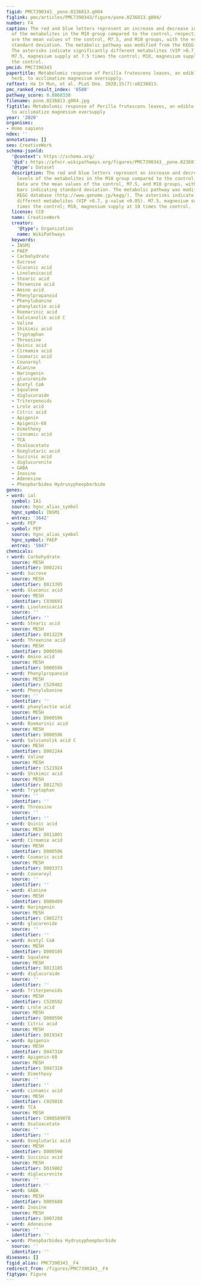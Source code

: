 ```yaml
---
figid: PMC7390343__pone.0236813.g004
figlink: pmc/articles/PMC7390343/figure/pone.0236813.g004/
number: F4
caption: The red and blue letters represent an increase and decrease in the levels
  of the metabolites in the M10 group compared to the control, respectively. Data
  are the mean values of the control, M7.5, and M10 groups, with the error bars indicating
  standard deviation. The metabolic pathway was modified from the KEGG database (http://www.genome.jp/kegg/).
  The asterisks indicate significantly different metabolites (VIP >0.7, p-value <0.05).
  M7.5, magnesium supply at 7.5 times the control; M10, magnesium supply at 10 times
  the control.
pmcid: PMC7390343
papertitle: Metabolomic response of Perilla frutescens leaves, an edible-medicinal
  herb, to acclimatize magnesium oversupply.
reftext: Ha In Mun, et al. PLoS One. 2020;15(7):e0236813.
pmc_ranked_result_index: '6588'
pathway_score: 0.8868338
filename: pone.0236813.g004.jpg
figtitle: Metabolomic response of Perilla frutescens leaves, an edible-medicinal herb,
  to acclimatize magnesium oversupply
year: '2020'
organisms:
- Homo sapiens
ndex: ''
annotations: []
seo: CreativeWork
schema-jsonld:
  '@context': https://schema.org/
  '@id': https://pfocr.wikipathways.org/figures/PMC7390343__pone.0236813.g004.html
  '@type': Dataset
  description: The red and blue letters represent an increase and decrease in the
    levels of the metabolites in the M10 group compared to the control, respectively.
    Data are the mean values of the control, M7.5, and M10 groups, with the error
    bars indicating standard deviation. The metabolic pathway was modified from the
    KEGG database (http://www.genome.jp/kegg/). The asterisks indicate significantly
    different metabolites (VIP >0.7, p-value <0.05). M7.5, magnesium supply at 7.5
    times the control; M10, magnesium supply at 10 times the control.
  license: CC0
  name: CreativeWork
  creator:
    '@type': Organization
    name: WikiPathways
  keywords:
  - INSM1
  - PAEP
  - Carbohydrate
  - Sucrose
  - Gluconic acid
  - Linolenicacid
  - Stearic acid
  - Threenine acid
  - Amino acid
  - Phenylpropanoid
  - Phenylubanine
  - phanylactie acid
  - Roemarinic acid
  - Salvianolik acid C
  - Valine
  - Shikimic acid
  - Tryptaphan
  - Threosine
  - Quinic acid
  - Cirmamie acid
  - Coumaric acid
  - Counaroyl
  - Alanine
  - Naringenin
  - glucurenide
  - Acetyl CoA
  - Squalene
  - diglucuraide
  - Triterpenoids
  - Lrole acid
  - Citric acid
  - Apigenin
  - Apigenin-68
  - Dimethexy
  - cinnamic acid
  - TCA
  - Osaloacetate
  - Oseglutaric acid
  - Succinic acid
  - diglucurenite
  - GABA
  - Inosine
  - Adenesine
  - Pheopbarbidea Hydrusypheepborbide
genes:
- word: ial
  symbol: IA1
  source: hgnc_alias_symbol
  hgnc_symbol: INSM1
  entrez: '3642'
- word: PEP
  symbol: PEP
  source: hgnc_alias_symbol
  hgnc_symbol: PAEP
  entrez: '5047'
chemicals:
- word: Carbohydrate
  source: MESH
  identifier: D002241
- word: Sucrose
  source: MESH
  identifier: D013395
- word: Gluconic acid
  source: MESH
  identifier: C030691
- word: Linolenicacid
  source: ''
  identifier: ''
- word: Stearic acid
  source: MESH
  identifier: D013229
- word: Threenine acid
  source: MESH
  identifier: D000596
- word: Amino acid
  source: MESH
  identifier: D000596
- word: Phenylpropanoid
  source: MESH
  identifier: C520402
- word: Phenylubanine
  source: ''
  identifier: ''
- word: phanylactie acid
  source: MESH
  identifier: D000596
- word: Roemarinic acid
  source: MESH
  identifier: D000596
- word: Salvianolik acid C
  source: MESH
  identifier: D002244
- word: Valine
  source: MESH
  identifier: C521924
- word: Shikimic acid
  source: MESH
  identifier: D012765
- word: Tryptaphan
  source: ''
  identifier: ''
- word: Threosine
  source: ''
  identifier: ''
- word: Quinic acid
  source: MESH
  identifier: D011801
- word: Cirmamie acid
  source: MESH
  identifier: D000596
- word: Coumaric acid
  source: MESH
  identifier: D003373
- word: Counaroyl
  source: ''
  identifier: ''
- word: Alanine
  source: MESH
  identifier: D000409
- word: Naringenin
  source: MESH
  identifier: C005273
- word: glucurenide
  source: ''
  identifier: ''
- word: Acetyl CoA
  source: MESH
  identifier: D000105
- word: Squalene
  source: MESH
  identifier: D013185
- word: diglucuraide
  source: ''
  identifier: ''
- word: Triterpenoids
  source: MESH
  identifier: C520592
- word: Lrole acid
  source: MESH
  identifier: D000596
- word: Citric acid
  source: MESH
  identifier: D019343
- word: Apigenin
  source: MESH
  identifier: D047310
- word: Apigenin-68
  source: MESH
  identifier: D047310
- word: Dimethexy
  source: ''
  identifier: ''
- word: cinnamic acid
  source: MESH
  identifier: C029010
- word: TCA
  source: MESH
  identifier: C000589078
- word: Osaloacetate
  source: ''
  identifier: ''
- word: Oseglutaric acid
  source: MESH
  identifier: D000596
- word: Succinic acid
  source: MESH
  identifier: D019802
- word: diglucurenite
  source: ''
  identifier: ''
- word: GABA
  source: MESH
  identifier: D005680
- word: Inosine
  source: MESH
  identifier: D007288
- word: Adenesine
  source: ''
  identifier: ''
- word: Pheopbarbidea Hydrusypheepborbide
  source: ''
  identifier: ''
diseases: []
figid_alias: PMC7390343__F4
redirect_from: /figures/PMC7390343__F4
figtype: Figure
---
```

